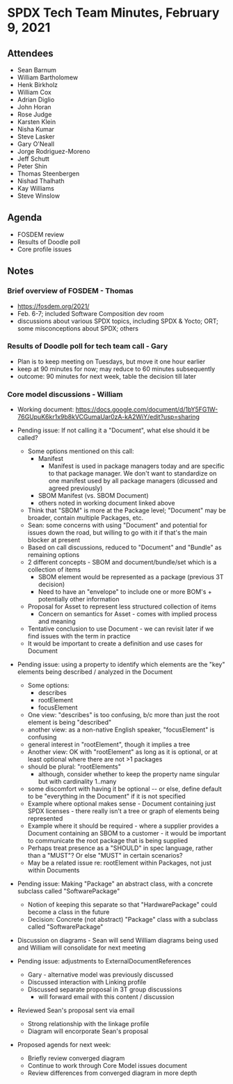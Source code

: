 # SPDX Tech Team Minutes, February 9, 2021

## Attendees

* Sean Barnum
* William Bartholomew
* Henk Birkholz
* William Cox
* Adrian Diglio
* John Horan
* Rose Judge
* Karsten Klein
* Nisha Kumar
* Steve Lasker
* Gary O'Neall
* Jorge Rodriguez-Moreno
* Jeff Schutt
* Peter Shin
* Thomas Steenbergen
* Nishad Thalhath
* Kay Williams
* Steve Winslow

## Agenda

* FOSDEM review
* Results of Doodle poll
* Core profile issues

## Notes

### Brief overview of FOSDEM - Thomas
* https://fosdem.org/2021/
* Feb. 6-7; included Software Composition dev room
* discussions about various SPDX topics, including SPDX & Yocto; ORT; some misconceptions about SPDX; others

### Results of Doodle poll for tech team call - Gary
* Plan is to keep meeting on Tuesdays, but move it one hour earlier
* keep at 90 minutes for now; may reduce to 60 minutes subsequently
* outcome: 90 minutes for next week, table the decision till later

### Core model discussions - William
* Working document: https://docs.google.com/document/d/1bY5FG1W-76GUpuK6kr1x9b8kVCGumaUar0zA-kA2WiY/edit?usp=sharing
* Pending issue: If not calling it a "Document", what else should it be called?
  * Some options mentioned on this call:
    * Manifest
      * Manifest is used in package managers today and are specific to that package manager.  We don't want to standardize on one manifest used by all package managers (dicussed and agreed previously)
    * SBOM Manifest (vs. SBOM Document)
    * others noted in working document linked above
  * Think that "SBOM" is more at the Package level; "Document" may be broader, contain multiple Packages, etc.
  * Sean: some concerns with using "Document" and potential for issues down the road, but willing to go with it if that's the main blocker at present
  * Based on call discussions, reduced to "Document" and "Bundle" as remaining options
  * 2 different concepts - SBOM and document/bundle/set which is a collection of items
    * SBOM element would be represented as a package (previous 3T decision)
    * Need to have an "envelope" to include one or more BOM's + potentially other information
  * Proposal for Asset to represent less structured collection of items
    * Concern on semantics for Asset - comes with implied process and meaning
  * Tentative conclusion to use Document - we can revisit later if we find issues with the term in practice
  * It would be important to create a definition and use cases for Document


* Pending issue: using a property to identify which elements are the "key" elements being described / analyzed in the Document
  * Some options:
    * describes
    * rootElement
    * focusElement
  * One view: "describes" is too confusing, b/c more than just the root element is being "described"
  * another view: as a non-native English speaker, "focusElement" is confusing
  * general interest in "rootElement", though it implies a tree
  * Another view: OK with "rootElement" as long as it is optional, or at least optional where there are not >1 packages
  * should be plural: "rootElements"
    * although, consider whether to keep the property name singular but with cardinality 1..many
  * some discomfort with having it be optional -- or else, define default to be "everything in the Document" if it is not specified
  * Example where optional makes sense - Document containing just SPDX licenses - there really isn't a tree or graph of elements being represented
  * Example where it should be required - where a supplier provides a Document containing an SBOM to a customer - it would be important to communicate the root package that is being supplied
  * Perhaps treat presence as a "SHOULD" in spec language, rather than a "MUST"? Or else "MUST" in certain scenarios?
  * May be a related issue re: rootElement within Packages, not just within Documents

* Pending issue: Making "Package" an abstract class, with a concrete subclass called "SoftwarePackage"
  * Notion of keeping this separate so that "HardwarePackage" could become a class in the future
  * Decision: Concrete (not abstract) "Package" class with a subclass called "SoftwarePackage"
* Discussion on diagrams - Sean will send William diagrams being used and William will consolidate for next meeting

* Pending issue: adjustments to ExternalDocumentReferences
  * Gary - alternative model was previously discussed
  * Discussed interaction with Linking profile
  * Discussed separate proposal in 3T group discussions
    * will forward email with this content / discussion
 * Reviewed Sean's proposal sent via email
   * Strong relationship with the linkage profile
   * Diagram will encorporate Sean's proposal
* Proposed agends for next week:
    * Briefly review converged diagram
    * Continue to work through Core Model issues document
    * Review differences from converged diagram in more depth
